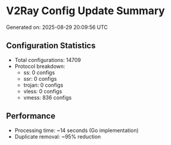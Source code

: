 # V2Ray Config Update Summary
Generated on: 2025-08-29 20:09:56 UTC

## Configuration Statistics
- Total configurations: 14709
- Protocol breakdown:
  - ss: 0 configs
  - ssr: 0 configs
  - trojan: 0 configs
  - vless: 0 configs
  - vmess: 836 configs

## Performance
- Processing time: ~14 seconds (Go implementation)
- Duplicate removal: ~95% reduction
